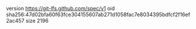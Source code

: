 version https://git-lfs.github.com/spec/v1
oid sha256:47d02bfa60f63fce304155607ab271d1058fac7e8034395bdfcf2f16ef2ac457
size 2196
